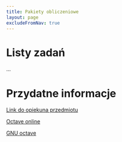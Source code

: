 ```yaml
---
title: Pakiety obliczeniowe
layout: page
excludeFromNav: true
---
```


# Listy zadań

...


# Przydatne informacje

[Link do opiekuna przedmiotu](http://www.if.pwr.edu.pl/~jols/)

[Octave online](https://www.tutorialspoint.com/execute_matlab_online.php)

[GNU octave](https://www.gnu.org/software/octave/)
